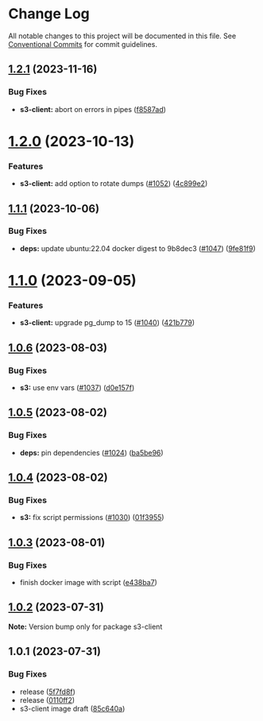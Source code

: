# Change Log

All notable changes to this project will be documented in this file.
See [Conventional Commits](https://conventionalcommits.org) for commit guidelines.

## [1.2.1](https://github.com/SocialGouv/docker/compare/s3-client@1.2.0...s3-client@1.2.1) (2023-11-16)


### Bug Fixes

* **s3-client:** abort on errors in pipes ([f8587ad](https://github.com/SocialGouv/docker/commit/f8587ad79bebe50831c38cc7d0ddbd13b6375af8))





# [1.2.0](https://github.com/SocialGouv/docker/compare/s3-client@1.1.1...s3-client@1.2.0) (2023-10-13)


### Features

* **s3-client:** add option to rotate dumps ([#1052](https://github.com/SocialGouv/docker/issues/1052)) ([4c899e2](https://github.com/SocialGouv/docker/commit/4c899e2d4eff05052e343e6fb3b050a299fed60c))





## [1.1.1](https://github.com/SocialGouv/docker/compare/s3-client@1.1.0...s3-client@1.1.1) (2023-10-06)


### Bug Fixes

* **deps:** update ubuntu:22.04 docker digest to 9b8dec3 ([#1047](https://github.com/SocialGouv/docker/issues/1047)) ([9fe81f9](https://github.com/SocialGouv/docker/commit/9fe81f94834c5ad1cdc4e1e28be3cd89e32ed2da))





# [1.1.0](https://github.com/SocialGouv/docker/compare/s3-client@1.0.6...s3-client@1.1.0) (2023-09-05)


### Features

* **s3-client:** upgrade pg_dump to 15 ([#1040](https://github.com/SocialGouv/docker/issues/1040)) ([421b779](https://github.com/SocialGouv/docker/commit/421b779bc847f8dff663f76b8e44af1deb58f50b))





## [1.0.6](https://github.com/SocialGouv/docker/compare/s3-client@1.0.5...s3-client@1.0.6) (2023-08-03)


### Bug Fixes

* **s3:** use env vars ([#1037](https://github.com/SocialGouv/docker/issues/1037)) ([d0e157f](https://github.com/SocialGouv/docker/commit/d0e157fe53e525794364d7e3360193295b6ba650))





## [1.0.5](https://github.com/SocialGouv/docker/compare/s3-client@1.0.4...s3-client@1.0.5) (2023-08-02)


### Bug Fixes

* **deps:** pin dependencies ([#1024](https://github.com/SocialGouv/docker/issues/1024)) ([ba5be96](https://github.com/SocialGouv/docker/commit/ba5be962e8a81720a662076ab96996e06eac42b9))





## [1.0.4](https://github.com/SocialGouv/docker/compare/s3-client@1.0.3...s3-client@1.0.4) (2023-08-02)


### Bug Fixes

* **s3:** fix script permissions ([#1030](https://github.com/SocialGouv/docker/issues/1030)) ([01f3955](https://github.com/SocialGouv/docker/commit/01f3955d71d8e1c5f8ebd813ef12cb245314eada))





## [1.0.3](https://github.com/SocialGouv/docker/compare/s3-client@1.0.2...s3-client@1.0.3) (2023-08-01)


### Bug Fixes

* finish docker image with script ([e438ba7](https://github.com/SocialGouv/docker/commit/e438ba7059159d81d87284f4a11db6224243820c))





## [1.0.2](https://github.com/SocialGouv/docker/compare/s3-client@1.0.1...s3-client@1.0.2) (2023-07-31)

**Note:** Version bump only for package s3-client





## 1.0.1 (2023-07-31)


### Bug Fixes

* release ([5f7fd8f](https://github.com/SocialGouv/docker/commit/5f7fd8f82a27e453471d22b11437cfd1e011530a))
* release ([0110ff2](https://github.com/SocialGouv/docker/commit/0110ff23870b4854aa97a44065a960fc08769a72))
* s3-client image draft ([85c640a](https://github.com/SocialGouv/docker/commit/85c640aa498fc299c202cf558f66389a409d7fc8))
